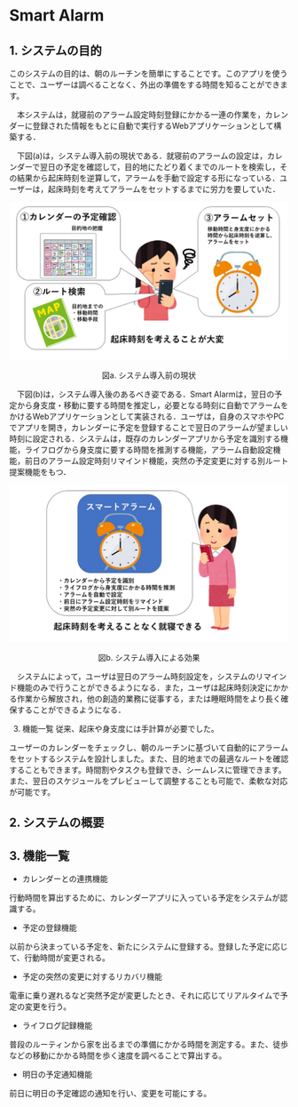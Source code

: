 # Smart Alarm

## 1. システムの目的

このシステムの目的は、朝のルーチンを簡単にすることです。このアプリを使うことで、ユーザーは調べることなく、外出の準備をする時間を知ることができます。

　本システムは，就寝前のアラーム設定時刻登録にかかる一連の作業を，カレンダーに登録された情報をもとに自動で実行するWebアプリケーションとして構築する．

　下図(a)は，システム導入前の現状である．就寝前のアラームの設定は，カレンダーで翌日の予定を確認して，目的地にたどり着くまでのルートを検索し，その結果から起床時刻を逆算して，アラームを手動で設定する形になっている．ユーザーは，起床時刻を考えてアラームをセットするまでに労力を要していた．

![図a. システム導入前の現状](pics/pic1.jpg)
<div style="text-align: center;">図a. システム導入前の現状</div>

　下図(b)は，システム導入後のあるべき姿である．Smart Alarmは，翌日の予定から身支度・移動に要する時間を推定し，必要となる時刻に自動でアラームをかけるWebアプリケーションとして実装される．ユーザは，自身のスマホやPCでアプリを開き，カレンダーに予定を登録することで翌日のアラームが望ましい時刻に設定される．システムは，既存のカレンダーアプリから予定を識別する機能，ライフログから身支度に要する時間を推測する機能，アラーム自動設定機能，前日のアラーム設定時刻リマインド機能，突然の予定変更に対する別ルート提案機能をもつ．

![図b. システム導入による効果](pics/pic2.jpg)
<div style="text-align: center;">図b. システム導入による効果</div>

　システムによって，ユーザは翌日のアラーム時刻設定を，システムのリマインド機能のみで行うことができるようになる．また，ユーザは起床時刻決定にかかる作業から解放され，他の創造的業務に従事する，または睡眠時間をより長く確保することができるようになる．

3. 機能一覧
従来、起床や身支度には手計算が必要でした。

ユーザーのカレンダーをチェックし、朝のルーチンに基づいて自動的にアラームをセットするシステムを設計しました。また、目的地までの最適なルートを確認することもできます。時間割やタスクも登録でき、シームレスに管理できます。また、翌日のスケジュールをプレビューして調整することも可能で、柔軟な対応が可能です。

## 2. システムの概要

## 3. 機能一覧

- カレンダーとの連携機能

行動時間を算出するために、カレンダーアプリに入っている予定をシステムが認識する。

- 予定の登録機能

以前から決まっている予定を、新たにシステムに登録する。登録した予定に応じて、行動時間が変更される。

- 予定の突然の変更に対するリカバリ機能

電車に乗り遅れるなど突然予定が変更したとき、それに応じてリアルタイムで予定の変更を行う。

- ライフログ記録機能

普段のルーティンから家を出るまでの準備にかかる時間を測定する。また、徒歩などの移動にかかる時間を歩く速度を調べることで算出する。

- 明日の予定通知機能

前日に明日の予定確認の通知を行い、変更を可能にする。
